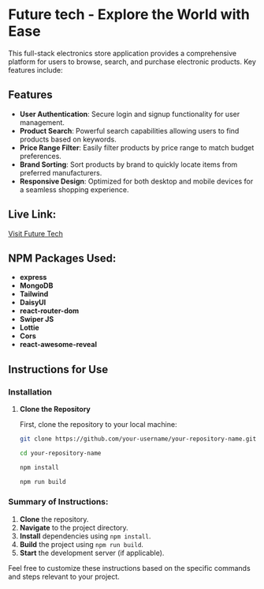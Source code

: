 # Future tech - Explore the World with Ease

This full-stack electronics store application provides a comprehensive platform for users to browse, search, and purchase electronic products. Key features include:

## Features

- **User Authentication**: Secure login and signup functionality for user management.
- **Product Search**: Powerful search capabilities allowing users to find products based on keywords.
- **Price Range Filter**: Easily filter products by price range to match budget preferences.
- **Brand Sorting**: Sort products by brand to quickly locate items from preferred manufacturers.
- **Responsive Design**: Optimized for both desktop and mobile devices for a seamless shopping experience.

## Live Link:

[Visit Future Tech](https://future-tech-ef1b5.web.app)

## NPM Packages Used:

- **express**
- **MongoDB**
- **Tailwind**
- **DaisyUI**
- **react-router-dom**
- **Swiper JS**
- **Lottie**
- **Cors**
- **react-awesome-reveal**

## Instructions for Use

### Installation

1. **Clone the Repository**

   First, clone the repository to your local machine:

   ```bash
   git clone https://github.com/your-username/your-repository-name.git
   ```

   ```bash
   cd your-repository-name
   ```

   ```bash
   npm install

   ```

   ```bash
   npm run build

   ```

### Summary of Instructions:

1. **Clone** the repository.
2. **Navigate** to the project directory.
3. **Install** dependencies using `npm install`.
4. **Build** the project using `npm run build`.
5. **Start** the development server (if applicable).

Feel free to customize these instructions based on the specific commands and steps relevant to your project.
